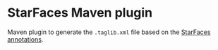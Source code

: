 # StarFaces Maven plugin

Maven plugin to generate the `.taglib.xml` file based on the [StarFaces annotations](../starfaces-annotations).
